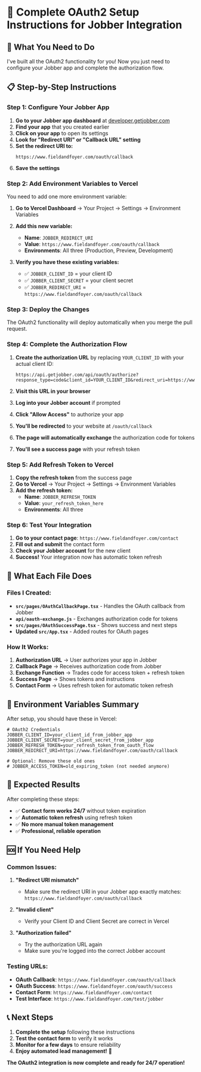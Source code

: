 # 🔐 Complete OAuth2 Setup Instructions for Jobber Integration

## 🎯 **What You Need to Do**

I've built all the OAuth2 functionality for you! Now you just need to configure your Jobber app and complete the authorization flow.

## 📋 **Step-by-Step Instructions**

### **Step 1: Configure Your Jobber App**

1. **Go to your Jobber app dashboard** at [developer.getjobber.com](https://developer.getjobber.com)
2. **Find your app** that you created earlier
3. **Click on your app** to open its settings
4. **Look for "Redirect URI" or "Callback URL" setting**
5. **Set the redirect URI to:**
   ```
   https://www.fieldandfoyer.com/oauth/callback
   ```
6. **Save the settings**

### **Step 2: Add Environment Variables to Vercel**

You need to add one more environment variable:

1. **Go to Vercel Dashboard** → Your Project → Settings → Environment Variables
2. **Add this new variable:**
   - **Name**: `JOBBER_REDIRECT_URI`
   - **Value**: `https://www.fieldandfoyer.com/oauth/callback`
   - **Environments**: All three (Production, Preview, Development)

3. **Verify you have these existing variables:**
   - ✅ `JOBBER_CLIENT_ID` = your client ID
   - ✅ `JOBBER_CLIENT_SECRET` = your client secret
   - ✅ `JOBBER_REDIRECT_URI` = `https://www.fieldandfoyer.com/oauth/callback`

### **Step 3: Deploy the Changes**

The OAuth2 functionality will deploy automatically when you merge the pull request.

### **Step 4: Complete the Authorization Flow**

1. **Create the authorization URL** by replacing `YOUR_CLIENT_ID` with your actual client ID:
   ```
   https://api.getjobber.com/api/oauth/authorize?response_type=code&client_id=YOUR_CLIENT_ID&redirect_uri=https://www.fieldandfoyer.com/oauth/callback&state=setup123&scope=read_clients%20write_clients
   ```

2. **Visit this URL in your browser**
3. **Log into your Jobber account** if prompted
4. **Click "Allow Access"** to authorize your app
5. **You'll be redirected** to your website at `/oauth/callback`
6. **The page will automatically exchange** the authorization code for tokens
7. **You'll see a success page** with your refresh token

### **Step 5: Add Refresh Token to Vercel**

1. **Copy the refresh token** from the success page
2. **Go to Vercel** → Your Project → Settings → Environment Variables
3. **Add the refresh token:**
   - **Name**: `JOBBER_REFRESH_TOKEN`
   - **Value**: `your_refresh_token_here`
   - **Environments**: All three

### **Step 6: Test Your Integration**

1. **Go to your contact page**: `https://www.fieldandfoyer.com/contact`
2. **Fill out and submit** the contact form
3. **Check your Jobber account** for the new client
4. **Success!** Your integration now has automatic token refresh

## 🎯 **What Each File Does**

### **Files I Created:**
- **`src/pages/OAuthCallbackPage.tsx`** - Handles the OAuth callback from Jobber
- **`api/oauth-exchange.js`** - Exchanges authorization code for tokens
- **`src/pages/OAuthSuccessPage.tsx`** - Shows success and next steps
- **Updated `src/App.tsx`** - Added routes for OAuth pages

### **How It Works:**
1. **Authorization URL** → User authorizes your app in Jobber
2. **Callback Page** → Receives authorization code from Jobber
3. **Exchange Function** → Trades code for access token + refresh token
4. **Success Page** → Shows tokens and instructions
5. **Contact Form** → Uses refresh token for automatic token refresh

## 🔧 **Environment Variables Summary**

After setup, you should have these in Vercel:

```env
# OAuth2 Credentials
JOBBER_CLIENT_ID=your_client_id_from_jobber_app
JOBBER_CLIENT_SECRET=your_client_secret_from_jobber_app
JOBBER_REFRESH_TOKEN=your_refresh_token_from_oauth_flow
JOBBER_REDIRECT_URI=https://www.fieldandfoyer.com/oauth/callback

# Optional: Remove these old ones
# JOBBER_ACCESS_TOKEN=old_expiring_token (not needed anymore)
```

## 🎉 **Expected Results**

After completing these steps:
- ✅ **Contact form works 24/7** without token expiration
- ✅ **Automatic token refresh** using refresh token
- ✅ **No more manual token management**
- ✅ **Professional, reliable operation**

## 🆘 **If You Need Help**

### **Common Issues:**

1. **"Redirect URI mismatch"**
   - Make sure the redirect URI in your Jobber app exactly matches: `https://www.fieldandfoyer.com/oauth/callback`

2. **"Invalid client"**
   - Verify your Client ID and Client Secret are correct in Vercel

3. **"Authorization failed"**
   - Try the authorization URL again
   - Make sure you're logged into the correct Jobber account

### **Testing URLs:**

- **OAuth Callback**: `https://www.fieldandfoyer.com/oauth/callback`
- **OAuth Success**: `https://www.fieldandfoyer.com/oauth/success`
- **Contact Form**: `https://www.fieldandfoyer.com/contact`
- **Test Interface**: `https://www.fieldandfoyer.com/test/jobber`

## 📞 **Next Steps**

1. **Complete the setup** following these instructions
2. **Test the contact form** to verify it works
3. **Monitor for a few days** to ensure reliability
4. **Enjoy automated lead management!** 🎉

**The OAuth2 integration is now complete and ready for 24/7 operation!**
